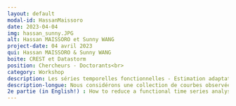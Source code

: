 ```yaml
---
layout: default
modal-id: HassanMaissoro
date: 2023-04-04
img: hassan_sunny.JPG
alt: Hassan MAISSORO et Sunny WANG
project-date: 04 avril 2023
qui: Hassan MAISSORO & Sunny WANG
boite: CREST et Datastorm
position: Chercheurs - Doctorants<br>
category: Workshop
description: Les séries temporelles fonctionnelles - Estimation adaptative et prévision + Functional PCA
description-longue: Nous considérons une collection de courbes observées successivement, par exemple l’ensemble des courbes de charge journalières d’une éolienne sur un an. \n Cette collection de courbes est une série temporelle fonctionnelle où chaque observation est une trajectoire observée à des pas de temps irréguliers et avec des erreurs de mesure dues aux capteurs, etc.\n Sous l’hypothèse de stationnarité et de faible dépendance, nous nous intéressons à l’estimation des paramètres de régularité locale. Ensuite, à partir des estimations de ces paramètres, on construit des estimations adaptatives des fonctions Moyenne et Auto-Covariance qui peuvent être utilisées pour estimer un modèle autorégressif fonctionnel (FAR). Enfin, nous proposons une application à la prévision des courbes de charge des éoliennes où le FAR est comparé à d’autres méthodes de Machine Learning (ML) et de séries temporelles.
2e partie (in English!) : How to reduce a functional time series analysis problem to a multivariate time series analysis problem using functional principal components analysis (FPCA). FPCA allows the analyst to parsimoniously represent functional data and more easily work with them in practice. We will also touch on adaptive FPCA, which enables FPCA to be performed while automatically adjusting to the smoothness of curves.
---
```

